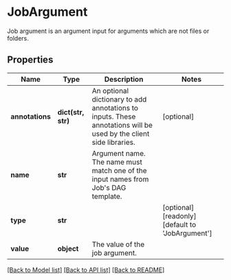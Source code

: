 # JobArgument

Job argument is an argument input for arguments which are not files or folders.
## Properties
Name | Type | Description | Notes
------------ | ------------- | ------------- | -------------
**annotations** | **dict(str, str)** | An optional dictionary to add annotations to inputs. These annotations will be used by the client side libraries. | [optional] 
**name** | **str** | Argument name. The name must match one of the input names from Job&#39;s DAG template. | 
**type** | **str** |  | [optional] [readonly] [default to 'JobArgument']
**value** | **object** | The value of the job argument. | 

[[Back to Model list]](../README.md#documentation-for-models) [[Back to API list]](../README.md#documentation-for-api-endpoints) [[Back to README]](../README.md)


